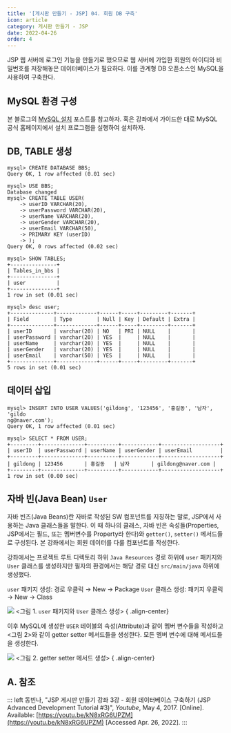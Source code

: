 ```yaml
---
title: '[게시판 만들기 - JSP] 04. 회원 DB 구축'
icon: article
category: 게시판 만들기 - JSP
date: 2022-04-26
order: 4
---
```


JSP 웹 서버에 로그인 기능을 만들기로 했으므로 웹 서버에 가입한 회원의 아이디와 비밀번호를 저장해놓은 데이터베이스가 필요하다. 이를 관계형 DB 오픈소스인 MySQL을 사용하여 구축한다.

## MySQL 환경 구성
본 블로그의 [MySQL 설치](https://drmaemi.github.io/programming-language/mysql/mysql-installation/) 포스트를 참고하자. 혹은 강좌에서 가이드한 대로 MySQL 공식 홈페이지에서 설치 프로그램을 실행하여 설치하자.

## DB, TABLE 생성
```sql:no-line-numbers
mysql> CREATE DATABASE BBS;
Query OK, 1 row affected (0.01 sec)

mysql> USE BBS;
Database changed
mysql> CREATE TABLE USER(
    -> userID VARCHAR(20),
    -> userPassword VARCHAR(20),
    -> userName VARCHAR(20),
    -> userGender VARCHAR(20),
    -> userEmail VARCHAR(50),
    -> PRIMARY KEY (userID)
    -> );
Query OK, 0 rows affected (0.02 sec)

mysql> SHOW TABLES;
+---------------+
| Tables_in_bbs |
+---------------+
| user          |
+---------------+
1 row in set (0.01 sec)

mysql> desc user;
+--------------+-------------+------+-----+---------+-------+
| Field        | Type        | Null | Key | Default | Extra |
+--------------+-------------+------+-----+---------+-------+
| userID       | varchar(20) | NO   | PRI | NULL    |       |
| userPassword | varchar(20) | YES  |     | NULL    |       |
| userName     | varchar(20) | YES  |     | NULL    |       |
| userGender   | varchar(20) | YES  |     | NULL    |       |
| userEmail    | varchar(50) | YES  |     | NULL    |       |
+--------------+-------------+------+-----+---------+-------+
5 rows in set (0.01 sec)
```

## 데이터 삽입
```sql:no-line-numbers
mysql> INSERT INTO USER VALUES('gildong', '123456', '홍길동', '남자', 'gildo
ng@naver.com');
Query OK, 1 row affected (0.01 sec)

mysql> SELECT * FROM USER;
+---------+--------------+----------+------------+-------------------+
| userID  | userPassword | userName | userGender | userEmail         |
+---------+--------------+----------+------------+-------------------+
| gildong | 123456       | 홍길동   | 남자       | gildong@naver.com |
+---------+--------------+----------+------------+-------------------+
1 row in set (0.00 sec)
```

## 자바 빈(Java Bean) `User`
자바 빈즈(Java Beans)란 자바로 작성된 SW 컴포넌트를 지칭하는 말로, JSP에서 사용하는 Java 클래스들을 말한다. 이 때 하나의 클래스, 자바 빈은 속성들(Properties, JSP에서는 필드, 또는 멤버변수를 Property라 한다)와 `getter()`, `setter()` 메서드들로 구성된다. 본 강좌에서는 회원 데이터를 다룰 컴포넌트를 작성한다.

강좌에서는 프로젝트 루트 디렉토리 하위 `Java Resources` 경로 하위에 `user` 패키지와 `User` 클래스를 생성하지만 필자의 환경에서는 해당 경로 대신 `src/main/java` 하위에 생성했다.

`user` 패키지 생성: 경로 우클릭 → New → Package
`User` 클래스 생성: 패키지 우클릭 → New → Class

![](https://drive.google.com/uc?export=view&id=1EzBwyPJtQoOdlu0nf92t9eUSJBeoJ_S1)
&lt;그림 1. `user` 패키지와 `User` 클래스 생성&gt;
{ .align-center}

이후 MySQL에 생성한 `USER` 테이블의 속성(Attribute)과 같이 멤버 변수들을 작성하고 <그림 2>와 같이 getter setter 메서드들을 생성한다. 모든 멤버 변수에 대해 메서드들을 생성한다.

![](https://drive.google.com/uc?export=view&id=1ZdNKTEzIdt0OB8ejQxmZtTG8Q1xo9sNH)
&lt;그림 2. getter setter 메서드 생성&gt;
{ .align-center}

## A. 참조
::: left
동빈나, "JSP 게시판 만들기 강좌 3강 - 회원 데이터베이스 구축하기 (JSP Advanced Development Tutorial #3)", *Youtube*, May 4, 2017. [Online]. Available: [https://youtu.be/kN8xRG6UPZM](https://youtu.be/kN8xRG6UPZM) [Accessed Apr. 26, 2022].
:::
